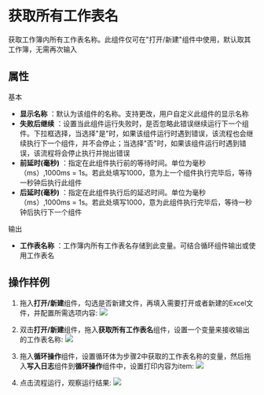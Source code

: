 # 获取所有工作表名

获取工作簿内所有工作表名称。此组件仅可在&quot;打开/新建&quot;组件中使用，默认取其工作簿，无需再次输入

## 属性
基本
- **显示名称** ：默认为该组件的名称。支持更改，用户自定义此组件的显示名称
- **失败后继续** ：设置当此组件运行失败时，是否忽略此错误继续运行下一个组件。下拉框选择，当选择"是"时，如果该组件运行时遇到错误，该流程也会继续执行下一个组件，并不会停止；当选择"否"时，如果该组件运行时遇到错误，该流程将会停止执行并抛出错误
- **前延时(毫秒)** ：指定在此组件执行前的等待时间。单位为毫秒（ms）,1000ms = 1s。若此处填写1000，意为上一个组件执行完毕后，等待一秒钟后执行此组件
- **后延时(毫秒)** ：指定在此组件执行后的延迟时间。单位为毫秒（ms）,1000ms = 1s。若此处填写1000，意为此组件执行完毕后，等待一秒钟后执行下一个组件


输出

- **工作表名称** ：工作簿内所有工作表名存储到此变量。可结合循环组件输出或使用工作表名


## 操作样例
1. 拖入**打开/新建**组件，勾选是否新建文件，再填入需要打开或者新建的Excel文件，并配置所需选项内容:
![](https://docimages.blob.core.chinacloudapi.cn/images/Activities/wps1.png)

2. 双击**打开/新建**组件，拖入**获取所有工作表名**组件，设置一个变量来接收输出的工作表名称:
![](https://docimages.blob.core.chinacloudapi.cn/images/Activities/wps41.png)

3. 拖入**循环操作**组件，设置循环体为步骤2中获取的工作表名称的变量，然后拖入**写入日志**组件到**循环操作**组件中，设置打印内容为item:
![](https://docimages.blob.core.chinacloudapi.cn/images/Activities/wps42.png)

4. 点击流程运行，观察运行结果:
![](https://docimages.blob.core.chinacloudapi.cn/images/Activities/wps43.png)